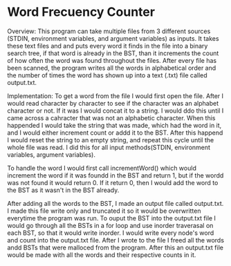 # Word Frecuency Counter

Overview:
This program can take multiple files from 3 different sources (STDIN, environment variables, and argument variables) as inputs. It takes these text files and and
puts every word it finds in the file into a binary search tree, if that word is already in the BST, than it increments the count of how often the word was found
throughout the files. After every file has been scanned, the program writes all the words in alphabetical order and the number of times the word has shown up into
a text (.txt) file called output.txt. 

Implementation: 
To get a word from the file I would first open the file. After I would read character by character to see if the character was an alphabet character
or not. If it was I would concat it to a string. I would ddo this until I came across a cahracter that was not an alphabetic character.
When this happended I would take the string that was made, which had the word in it, and I would either increment count or addd it to the BST. 
After this happend I would reset the string to an empty string, and repeat this cycle until the whole file was read. 
I did this for all input methods(STDIN, environment variables, argument variables).

To handle the word I would first call incrementWord() which would increment the word if it was foundd in the BST and return 1, but if the wordd was not found it would return 0. If it return 0, then I would add the word to the BST as it wasn't in the BST already. 

After adding all the words to the BST, I made an output file called output.txt.
I made this file write only and truncated it so it would be overwritten everytime the program was run. 
To ouput the BST into the output.txt file I would go through all the BSTs in a for loop and use inorder traverasal 
on each BST, so that it would write inorder. I would write every node's word and count into the output.txt file. 
After I wrote to the file I freed all the words andd BSTs that were malloced from the program. 
After this an output.txt file would be made with all the words and their respective counts in it.
